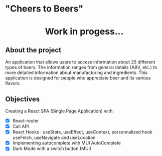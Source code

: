 # "Cheers to Beers"

<center>

<h1> Work in progess... </h1>

</center>

## About the project

An application that allows users to access information about 25 different types of beers. The information ranges from general details (ABV, etc.) to more detailed information about manufacturing and ingredients. This application is designed for people who appreciate beer and its various flavors.

## Objectives

Creating a React SPA (Single Page Application) with:

-   [x] React-router
-   [x] Call API
-   [x] React Hooks : useState, useEffect, useContext, personnalized hook useFetch, useNavigate and useLocation
-   [x] Implementing autocomplete with MUI AutoComplete
-   [x] Dark Mode with a switch button (MUI)
